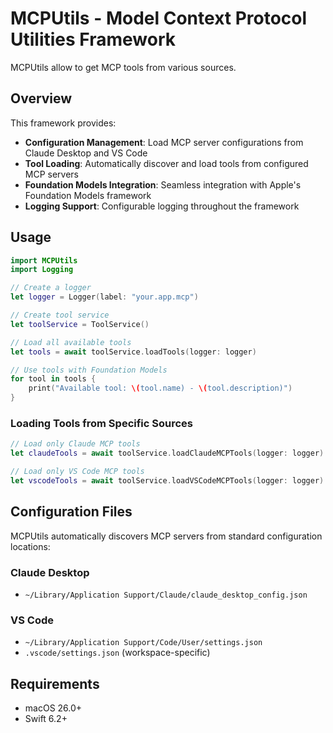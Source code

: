 # MCPUtils - Model Context Protocol Utilities Framework

MCPUtils allow to get MCP tools from various sources.

## Overview

This framework provides:
- **Configuration Management**: Load MCP server configurations from Claude Desktop and VS Code
- **Tool Loading**: Automatically discover and load tools from configured MCP servers  
- **Foundation Models Integration**: Seamless integration with Apple's Foundation Models framework
- **Logging Support**: Configurable logging throughout the framework

## Usage

```swift
import MCPUtils
import Logging

// Create a logger
let logger = Logger(label: "your.app.mcp")

// Create tool service
let toolService = ToolService()

// Load all available tools
let tools = await toolService.loadTools(logger: logger)

// Use tools with Foundation Models
for tool in tools {
    print("Available tool: \(tool.name) - \(tool.description)")
}
```
### Loading Tools from Specific Sources

```swift
// Load only Claude MCP tools
let claudeTools = await toolService.loadClaudeMCPTools(logger: logger)

// Load only VS Code MCP tools
let vscodeTools = await toolService.loadVSCodeMCPTools(logger: logger)
```

## Configuration Files

MCPUtils automatically discovers MCP servers from standard configuration locations:

### Claude Desktop
- `~/Library/Application Support/Claude/claude_desktop_config.json`

### VS Code
- `~/Library/Application Support/Code/User/settings.json`
- `.vscode/settings.json` (workspace-specific)

## Requirements

- macOS 26.0+
- Swift 6.2+
